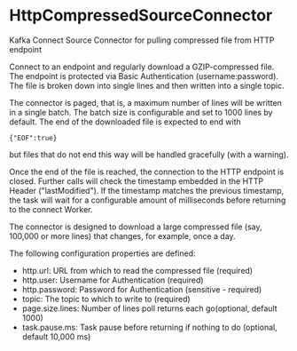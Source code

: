 # HttpCompressedSourceConnector
Kafka Connect Source Connector for pulling compressed file from HTTP endpoint

Connect to an endpoint and regularly download a GZIP-compressed file.
The endpoint is protected via Basic Authentication (username:password). 
The file is broken down into single lines and then written into a single topic.

The connector is paged, that is, a maximum number of lines will be written in a single batch. The batch size is configurable and set to 1000 lines by default.
The end of the downloaded file is expected to end with 

    {"EOF":true} 
  
but files that do not end this way will be handled gracefully (with a warning). 

Once the end of the file is reached, the connection to the HTTP endpoint is closed. 
Further calls will check the timestamp embedded in the HTTP Header ("lastModified"). 
If the timestamp matches the previous timestamp, the task will wait for a configurable amount of milliseconds before returning to the connect Worker.

The connector is designed to download a large compressed file (say, 100,000 or more lines) that changes, for example, once a day.

The following configuration properties are defined:

- http.url: URL from which to read the compressed file (required)
- http.user: Username for Authentication (required)
- http.password: Password for Authentication (sensitive - required)
- topic: The topic to which to write to (required)
- page.size.lines: Number of lines poll returns each go(optional, default 1000)
- task.pause.ms: Task pause before returning if nothing to do (optional, default 10,000 ms)

